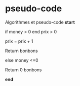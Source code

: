 # pseudo-code
Algorithmes et pseudo-code
**start**

  if money > 0 end prix > 0
  
  prix = prix + 1
  
  Return bonbons 
  
  else money <=0
  
  Return 0 bonbons
  
**end**
